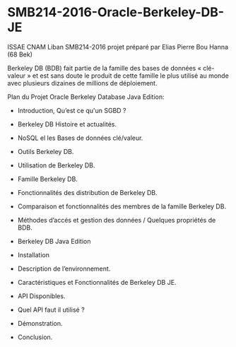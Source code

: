 # SMB214-2016-Oracle-Berkeley-DB-JE
ISSAE CNAM Liban SMB214-2016 projet préparé par Elias Pierre Bou Hanna (68 Bek)

Berkeley DB (BDB) fait partie de la famille des bases de données « clé-valeur » et est sans doute le produit de cette famille le plus utilisé au monde avec plusieurs dizaines de millions de déploiement. 


Plan du Projet Oracle Berkeley Database Java Edition:

- Introduction, Qu’est ce qu'un SGBD ?

- Berkeley DB Histoire et actualités.

- NoSQL el les Bases de données clé/valeur.

- Outils Berkeley DB.

- Utilisation de Berkeley DB.

- Famille Berkeley DB.

- Fonctionnalités des distribution de Berkeley DB.

- Comparaison et fonctionnalités des membres de la famille Berkeley DB.

- Méthodes d’accés et gestion des données / Quelques propriétés de BDB.

- Berkeley DB Java Edition 

- Installation

- Description de l’environnement.

- Caractéristiques et Fonctionnalités de Berkeley DB JE.

- API Disponibles.

- Quel API faut il utilisé ?

- Démonstration.

- Conclusion.

